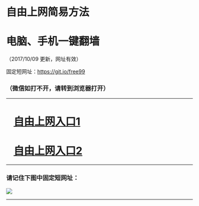 ﻿# 自由上网简易方法

# 电脑、手机一键翻墙

（2017/10/09 更新，网址有效）

固定短网址：https://git.io/free99

### （微信如打不开，请转到浏览器打开）


***





# &nbsp;&nbsp; <a href="http://ft2713015013.fwq-tz-1001.info/fwqtz01.html?t=100900124492 " target="_blank">自由上网入口1</a>
# &nbsp;&nbsp; <a href="http://ft1566420655.fwq-tz-1002.info/fwqtz02.html?t=100900120497 " target="_blank">自由上网入口2</a>
***

### 请记住下图中固定短网址：

<img src="https://s3-us-west-2.amazonaws.com/fwq-1001/yjfq-20170905okok.png" /> 


***

